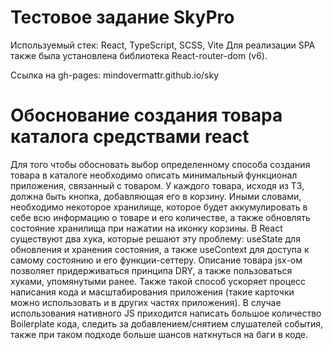 # Тестовое задание SkyPro

Используемый стек: React, TypeScript, SCSS, Vite
Для реализации SPA также была установлена библиотека React-router-dom (v6).

Ссылка на gh-pages: mindovermattr.github.io/sky

# Обоснование создания товара каталога средствами react

Для того чтобы обосновать выбор определенному способа создания товара в каталоге необходимо описать минимальный функционал приложения, связанный с товаром. У каждого товара, исходя из ТЗ, должна быть кнопка, добавляющая его в корзину. Иными словами, необходимо некоторое хранилище, которое будет аккумулировать в себе всю информацию о товаре и его количестве, а также обновлять состояние хранилища при нажатии на иконку корзины. В React существуют два хука, которые решают эту проблему: useState для обновления и хранения состояния, а также useContext для доступа к самому состоянию и его функции-сеттеру.
Описание товара jsx-ом позволяет придерживаться принципа DRY, а также пользоваться хуками, упомянутыми ранее. Также такой способ ускоряет процесс написания кода и масштабирования приложения (такие карточки можно использовать и в других частях приложения).
В случае использования нативного JS приходится написать большое количество Boilerplate кода, следить за добавлением/снятием слушателей события, также при таком подходе больше шансов наткнуться на баги в коде.
